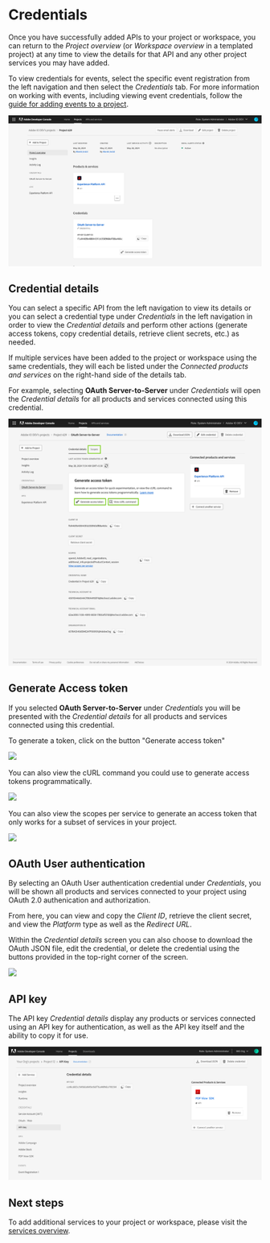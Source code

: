 # Credentials

Once you have successfully added APIs to your project or workspace, you can return to the *Project overview* (or *Workspace overview* in a templated project) at any time to view the details for that API and any other project services you may have added. 

<InlineAlert slots="text"/>

To view credentials for events, select the specific event registration from the left navigation and then select the *Credentials* tab. For more information on working with events, including viewing event credentials, follow the [guide for adding events to a project](services/services-add-event.md).

![](../images/credentials-project-overview.png)

## Credential details

You can select a specific API from the left navigation to view its details or you can select a credential type under *Credentials* in the left navigation in order to view the *Credential details* and perform other actions (generate access tokens, copy credential details, retrieve client secrets, etc.) as needed. 

If multiple services have been added to the project or workspace using the same credentials, they will each be listed under the *Connected products and services* on the right-hand side of the details tab.

For example, selecting **OAuth Server-to-Server** under *Credentials* will open the *Credential details* for all products and services connected using this credential.

![](../images/credentials-details.png)

## Generate Access token

If you selected **OAuth Server-to-Server** under *Credentials* you will be presented with the *Credential details* for all products and services connected using this credential.

To generate a token, click on the button "Generate access token"

![](../../images/services-api-oauth-s2s-generate-token-2.png)

You can also view the cURL command you could use to generate access tokens programmatically.

![](../../images/services-api-oauth-s2s-view-curl-command.png)

You can also view the scopes per service to generate an access token that only works for a subset of services in your project.

![](../../images/services-api-oauth-s2s-view-scopes.png)

## OAuth User authentication

By selecting an OAuth User authentication credential under *Credentials*, you will be shown all products and services connected to your project using OAuth 2.0 authenication and authorization.

From here, you can view and copy the *Client ID*, retrieve the client secret, and view the *Platform* type as well as the *Redirect URL*. 

Within the *Credential details* screen you can also choose to download the OAuth JSON file, edit the credential, or delete the credential using the buttons provided in the top-right corner of the screen.

![](../../images/services-api-oauth-user-auth-credential-overview.png)

## API key

The API key *Credential details* display any products or services connected using an API key for authentication, as well as the API key itself and the ability to copy it for use.

![](../images/credentials-api-key.png)

## Next steps

To add additional services to your project or workspace, please visit the [services overview](services/index.md).